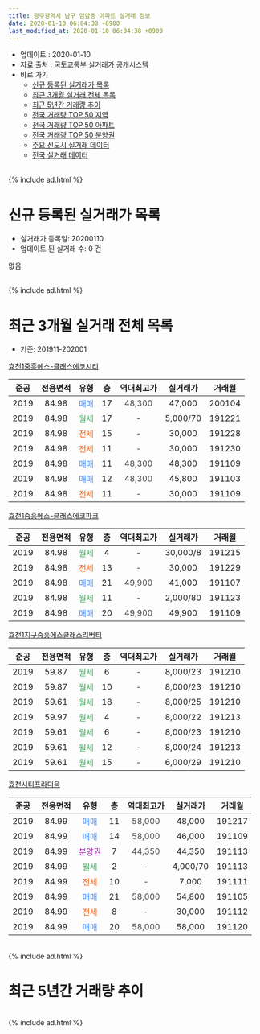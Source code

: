 ```yaml
---
title: 광주광역시 남구 임암동 아파트 실거래 정보
date: 2020-01-10 06:04:38 +0900
last_modified_at: 2020-01-10 06:04:38 +0900
---
```


* 업데이트 : 2020-01-10
* 자료 출처 : [국토교통부 실거래가 공개시스템](http://rt.molit.go.kr)
* 바로 가기
    * [신규 등록된 실거래가 목록](#신규-등록된-실거래가-목록)
    * [최근 3개월 실거래 전체 목록](#최근-3개월-실거래-전체-목록)
    * [최근 5년간 거래량 추이](#최근-5년간-거래량-추이)
    * [전국 거래량 TOP 50 지역](https://inasie.github.io/apt-trade-info/최근-3개월-전국에서-가장-거래가-많이-발생한-지역)
    * [전국 거래량 TOP 50 아파트](https://inasie.github.io/apt-trade-info/최근-3개월-전국에서-가장-거래가-많이-발생한-아파트)
    * [전국 거래량 TOP 50 분양권](https://inasie.github.io/apt-trade-info/최근-3개월-전국에서-가장-거래가-많이-발생한-분양권)
    * [주요 신도시 실거래 데이터](https://inasie.github.io/apt-trade-info/주요-신도시)
    * [전국 실거래 데이터](https://inasie.github.io/apt-trade-info/전국)
<br>
{% include ad.html %}
<br>

# 신규 등록된 실거래가 목록
* 실거래가 등록일: 20200110
* 업데이트 된 실거래 수: 0 건

없음

<br>
{% include ad.html %}
<br>

# 최근 3개월 실거래 전체 목록
* 기준: 201911-202001


[효천1중흥에스-클래스에코시티](https://search.naver.com/search.naver?query=%EA%B4%91%EC%A3%BC%EA%B4%91%EC%97%AD%EC%8B%9C+%EB%82%A8%EA%B5%AC+%EC%9E%84%EC%95%94%EB%8F%99+%ED%9A%A8%EC%B2%9C1%EC%A4%91%ED%9D%A5%EC%97%90%EC%8A%A4-%ED%81%B4%EB%9E%98%EC%8A%A4%EC%97%90%EC%BD%94%EC%8B%9C%ED%8B%B0)

|준공|전용면적|유형|층|역대최고가|실거래가|거래월|
|:---:|:---:|:---:|:---:|:---:|:---:|:---:|
|2019|84.98|<span style="color:#4285f3">매매</span>|17|<span style="color:#444444">48,300</span>|47,000|200104|
|2019|84.98|<span style="color:#34a853">월세</span>|17|<span style="color:#444444">-</span>|5,000/70|191221|
|2019|84.98|<span style="color:#ff5a00">전세</span>|15|<span style="color:#444444">-</span>|30,000|191228|
|2019|84.98|<span style="color:#ff5a00">전세</span>|11|<span style="color:#444444">-</span>|30,000|191230|
|2019|84.98|<span style="color:#4285f3">매매</span>|11|<span style="color:#444444">48,300</span>|48,300|191109|
|2019|84.98|<span style="color:#4285f3">매매</span>|12|<span style="color:#444444">48,300</span>|45,800|191103|
|2019|84.98|<span style="color:#ff5a00">전세</span>|11|<span style="color:#444444">-</span>|30,000|191109|

[효천1중흥에스-클래스에코파크](https://search.naver.com/search.naver?query=%EA%B4%91%EC%A3%BC%EA%B4%91%EC%97%AD%EC%8B%9C+%EB%82%A8%EA%B5%AC+%EC%9E%84%EC%95%94%EB%8F%99+%ED%9A%A8%EC%B2%9C1%EC%A4%91%ED%9D%A5%EC%97%90%EC%8A%A4-%ED%81%B4%EB%9E%98%EC%8A%A4%EC%97%90%EC%BD%94%ED%8C%8C%ED%81%AC)

|준공|전용면적|유형|층|역대최고가|실거래가|거래월|
|:---:|:---:|:---:|:---:|:---:|:---:|:---:|
|2019|84.98|<span style="color:#34a853">월세</span>|4|<span style="color:#444444">-</span>|30,000/8|191215|
|2019|84.98|<span style="color:#ff5a00">전세</span>|13|<span style="color:#444444">-</span>|30,000|191229|
|2019|84.98|<span style="color:#4285f3">매매</span>|21|<span style="color:#444444">49,900</span>|41,000|191107|
|2019|84.98|<span style="color:#34a853">월세</span>|11|<span style="color:#444444">-</span>|2,000/80|191123|
|2019|84.98|<span style="color:#4285f3">매매</span>|20|<span style="color:#444444">49,900</span>|49,900|191109|

[효천1지구중흥에스클래스리버티](https://search.naver.com/search.naver?query=%EA%B4%91%EC%A3%BC%EA%B4%91%EC%97%AD%EC%8B%9C+%EB%82%A8%EA%B5%AC+%EC%9E%84%EC%95%94%EB%8F%99+%ED%9A%A8%EC%B2%9C1%EC%A7%80%EA%B5%AC%EC%A4%91%ED%9D%A5%EC%97%90%EC%8A%A4%ED%81%B4%EB%9E%98%EC%8A%A4%EB%A6%AC%EB%B2%84%ED%8B%B0)

|준공|전용면적|유형|층|역대최고가|실거래가|거래월|
|:---:|:---:|:---:|:---:|:---:|:---:|:---:|
|2019|59.87|<span style="color:#34a853">월세</span>|6|<span style="color:#444444">-</span>|8,000/23|191210|
|2019|59.87|<span style="color:#34a853">월세</span>|10|<span style="color:#444444">-</span>|8,000/23|191210|
|2019|59.61|<span style="color:#34a853">월세</span>|18|<span style="color:#444444">-</span>|8,000/25|191210|
|2019|59.97|<span style="color:#34a853">월세</span>|4|<span style="color:#444444">-</span>|8,000/22|191213|
|2019|59.61|<span style="color:#34a853">월세</span>|6|<span style="color:#444444">-</span>|8,000/23|191210|
|2019|59.61|<span style="color:#34a853">월세</span>|12|<span style="color:#444444">-</span>|8,000/24|191213|
|2019|59.61|<span style="color:#34a853">월세</span>|15|<span style="color:#444444">-</span>|6,000/29|191210|

[효천시티프라디움](https://search.naver.com/search.naver?query=%EA%B4%91%EC%A3%BC%EA%B4%91%EC%97%AD%EC%8B%9C+%EB%82%A8%EA%B5%AC+%EC%9E%84%EC%95%94%EB%8F%99+%ED%9A%A8%EC%B2%9C%EC%8B%9C%ED%8B%B0%ED%94%84%EB%9D%BC%EB%94%94%EC%9B%80)

|준공|전용면적|유형|층|역대최고가|실거래가|거래월|
|:---:|:---:|:---:|:---:|:---:|:---:|:---:|
|2019|84.99|<span style="color:#4285f3">매매</span>|11|<span style="color:#444444">58,000</span>|48,000|191217|
|2019|84.99|<span style="color:#4285f3">매매</span>|14|<span style="color:#444444">58,000</span>|46,000|191109|
|2019|84.99|<span style="color:#9C11A5">분양권</span>|7|<span style="color:#444444">44,350</span>|44,350|191113|
|2019|84.99|<span style="color:#34a853">월세</span>|2|<span style="color:#444444">-</span>|4,000/70|191113|
|2019|84.99|<span style="color:#ff5a00">전세</span>|10|<span style="color:#444444">-</span>|7,000|191111|
|2019|84.99|<span style="color:#4285f3">매매</span>|21|<span style="color:#444444">58,000</span>|54,800|191105|
|2019|84.99|<span style="color:#ff5a00">전세</span>|8|<span style="color:#444444">-</span>|30,000|191112|
|2019|84.99|<span style="color:#4285f3">매매</span>|20|<span style="color:#444444">58,000</span>|58,000|191120|


<br>
{% include ad.html %}
<br>

# 최근 5년간 거래량 추이


<div style="width:100%;">
    <canvas id="deal_progress" height="200"></canvas>
</div>

<script>
new Chart(document.getElementById("deal_progress"), {
    type: 'line',
    data: {
        labels: ['201501','201502','201503','201504','201505','201506','201507','201508','201509','201510','201511','201512','201601','201602','201603','201604','201605','201606','201607','201608','201609','201610','201611','201612','201701','201702','201703','201704','201705','201706','201707','201708','201709','201710','201711','201712','201801','201802','201803','201804','201805','201806','201807','201808','201809','201810','201811','201812','201901','201902','201903','201904','201905','201906','201907','201908','201909','201910','201911','201912','202001'],
        datasets: [{
            label: '매매',
            pointRadius: 1,
            data: [0, 0, 0, 0, 0, 0, 0, 0, 0, 0, 0, 0, 0, 0, 0, 0, 0, 0, 0, 0, 0, 0, 0, 0, 0, 0, 0, 0, 0, 0, 0, 0, 0, 0, 0, 0, 34, 44, 26, 47, 179, 152, 77, 48, 50, 19, 16, 29, 33, 39, 17, 32, 36, 40, 18, 16, 6, 7, 8, 1, 1],
            borderColor: "rgba(255, 201, 14, 1)",
            backgroundColor: "rgba(255, 201, 14, 0.5)",
            fill: false,
            lineTension: 0
        },{
            label: '전월세',
            pointRadius: 1,
            data: [0, 0, 0, 0, 0, 0, 0, 0, 0, 0, 0, 0, 0, 0, 0, 0, 0, 0, 0, 0, 0, 0, 0, 0, 0, 0, 0, 0, 0, 0, 0, 0, 0, 0, 0, 0, 0, 0, 0, 0, 0, 0, 0, 0, 0, 0, 0, 0, 42, 75, 102, 30, 39, 77, 74, 47, 48, 54, 5, 12, 0],
            borderColor: "rgba(0, 141, 185, 1)",
            backgroundColor: "rgba(0, 141, 185, 0.5)",
            fill: false,
            lineTension: 0
        }
        ]
    },
    options: {
        responsive: true,
        title: {
            display: false
        },
        tooltips: {
            mode: 'index',
            intersect: false
        },
        hover: {
            mode: 'nearest',
            intersect: true
        },
        scales: {
            xAxes: [{
                display: true,
                scaleLabel: {
                    display: true,
                    labelString: '년/월'
                }
            }],
            yAxes: [{
                display: true,
                ticks: {
                    suggestedMin: 0,
                },
                scaleLabel: {
                    display: true,
                    labelString: '실거래 수'
                }
            }]
        }
    }
});

</script>


<br>
{% include ad.html %}
<br>

